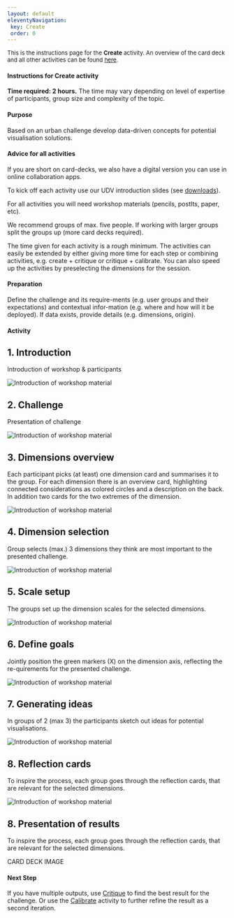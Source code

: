 ```yaml
---
layout: default
eleventyNavigation:
 key: Create
 order: 0
---
```


<section class="section workshop-section" style="padding-bottom:0;">
<p style="font-size:13px;">This is the instructions page for the <b>Create</b> activity. An overview of the card deck and all other activities can be found <a href="/">here</a>.</p>
<h4><strong>Instructions for Create activity</strong></h4>
<p><b>Time required: 2 hours.</b> The time may vary depending on level of expertise of participants, group size and complexity of the topic.</p>
<h4>Purpose</h4>
<p>Based on an urban challenge develop data-driven concepts for potential visualisation solutions.</p>
<h4>Advice for all activities</h4>
<p>
If you are short on card-decks, we also have a digital version you can use in online collaboration apps.

To kick off each activity use our UDV introduction slides (see <a href="/#downloads">downloads</a>).

For all activities you will need workshop materials (pencils, postIts, paper, etc).

We recommend groups of max. five people. If working with larger groups split the groups up (more card decks required).

The time given for each activity is a rough minimum. The activities can easily be extended by either giving more time for each step or combining activities, e.g. create + critique or critique + calibrate. You can also speed up the activities by preselecting the dimensions for the session.
</p>

<h4>Preparation</h4>

<p>Define the challenge and its require-ments (e.g. user groups and their expectations) and contextual infor-mation (e.g. where and how will it be deployed). If data exists, provide details (e.g. dimensions, origin). </p>

<h4>Activity</h4>
</section>

<section class="section instructions-section">
	<div>
		<h2>1. Introduction</h2>
		<p>Introduction of workshop & participants</p>
  </div>
	<div>
		<img src="/assets/img/instructions/1-intro.jpg" alt="Introduction of workshop material" />
	</div>
</section>

<section class="section instructions-section">
	<div>
		<h2>2. Challenge</h2>
		<p>Presentation of challenge</p>
  </div>
	<div>
		<img src="/assets/img/instructions/2-challenge.jpg" alt="Introduction of workshop material" />
	</div>
</section>

<section class="section instructions-section">
	<div>
		<h2>3. Dimensions overview</h2>
		<p>Each participant picks (at least) one dimension card and summarises it to the group. For each dimension there is an overview card, highlighting connected considerations as colored circles and a description on the back. In addition two cards for the two extremes of the dimension.</p>
  </div>
	<div>
		<img src="/assets/img/instructions/3-dimensions.jpg" alt="Introduction of workshop material" />
	</div>
</section>

<section class="section instructions-section">
	<div>
		<h2>4. Dimension selection</h2>
		<p>Group selects (max.) 3 dimensions they think are most important to the  presented challenge.</p>
  </div>
	<div>
		<img src="/assets/img/instructions/4-dimension-selection.jpg" alt="Introduction of workshop material" />
	</div>
</section>

<section class="section instructions-section">
	<div>
		<h2>5. Scale setup</h2>
		<p>The groups set up the dimension scales for the selected dimensions.</p>
  </div>
	<div>
		<img src="/assets/img/instructions/5-scales.jpg" alt="Introduction of workshop material" />
	</div>
</section>

<section class="section instructions-section">
	<div>
		<h2>6. Define goals</h2>
		<p>Jointly position the green markers (X) on the dimension axis, reflecting the re-quirements for the presented challenge.</p>
  </div>
	<div>
		<img src="/assets/img/instructions/6-goals.jpg" alt="Introduction of workshop material" />
	</div>
</section>

<section class="section instructions-section">
	<div>
		<h2>7. Generating ideas</h2>
		<p>In groups of 2 (max 3) the participants sketch out ideas for potential visualisations.</p>
  </div>
	<div>
		<img src="/assets/img/instructions/7-ideate.jpg" alt="Introduction of workshop material" />
	</div>
</section>

<section class="section instructions-section">
	<div>
		<h2>8. Reflection cards</h2>
		<p>To inspire the process, each group goes through the reflection cards, that are relevant for the selected dimensions.</p>
  </div>
	<div>
		<img src="/assets/img/instructions/8-considerations.jpg" alt="Introduction of workshop material" />
	</div>
</section>

<section class="section instructions-section">
	<div>
		<h2>8. Presentation of results</h2>
		<p>To inspire the process, each group goes through the reflection cards, that are relevant for the selected dimensions.</p>
  </div>
	<div>
		CARD DECK IMAGE
	</div>
</section>


<section class="section workshop-section">
<h4>Next Step</h4>

<p>If you have multiple outputs, use <a href="/critique/">Critique</a> to find the best result for the challenge. Or use the <a href="/calibrate/">Calibrate</a> activity to further refine the result as a second iteration.</p>
</section>